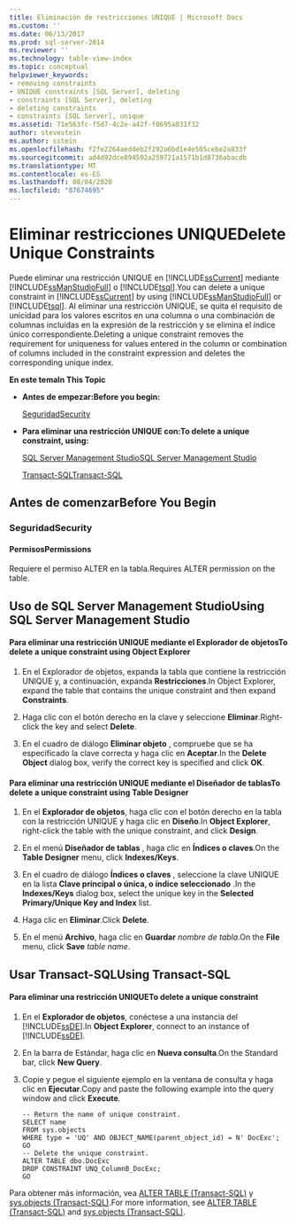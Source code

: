 ```yaml
---
title: Eliminación de restricciones UNIQUE | Microsoft Docs
ms.custom: ''
ms.date: 06/13/2017
ms.prod: sql-server-2014
ms.reviewer: ''
ms.technology: table-view-index
ms.topic: conceptual
helpviewer_keywords:
- removing constraints
- UNIQUE constraints [SQL Server], deleting
- constraints [SQL Server], deleting
- deleting constraints
- constraints [SQL Server], unique
ms.assetid: 71e563fc-f5d7-4c2e-a42f-f0695a831f32
author: stevestein
ms.author: sstein
ms.openlocfilehash: f2fe2264aed4eb2f292a6bd1e4e565cebe2a833f
ms.sourcegitcommit: ad4d92dce894592a259721a1571b1d8736abacdb
ms.translationtype: MT
ms.contentlocale: es-ES
ms.lasthandoff: 08/04/2020
ms.locfileid: "87674695"
---
```

# <a name="delete-unique-constraints"></a><span data-ttu-id="c3514-102">Eliminar restricciones UNIQUE</span><span class="sxs-lookup"><span data-stu-id="c3514-102">Delete Unique Constraints</span></span>
  <span data-ttu-id="c3514-103">Puede eliminar una restricción UNIQUE en [!INCLUDE[ssCurrent](../../includes/sscurrent-md.md)] mediante [!INCLUDE[ssManStudioFull](../../includes/ssmanstudiofull-md.md)] o [!INCLUDE[tsql](../../includes/tsql-md.md)].</span><span class="sxs-lookup"><span data-stu-id="c3514-103">You can delete a unique constraint in [!INCLUDE[ssCurrent](../../includes/sscurrent-md.md)] by using [!INCLUDE[ssManStudioFull](../../includes/ssmanstudiofull-md.md)] or [!INCLUDE[tsql](../../includes/tsql-md.md)].</span></span> <span data-ttu-id="c3514-104">Al eliminar una restricción UNIQUE, se quita el requisito de unicidad para los valores escritos en una columna o una combinación de columnas incluidas en la expresión de la restricción y se elimina el índice único correspondiente.</span><span class="sxs-lookup"><span data-stu-id="c3514-104">Deleting a unique constraint removes the requirement for uniqueness for values entered in the column or combination of columns included in the constraint expression and deletes the corresponding unique index.</span></span>  
  
 <span data-ttu-id="c3514-105">**En este tema**</span><span class="sxs-lookup"><span data-stu-id="c3514-105">**In This Topic**</span></span>  
  
-   <span data-ttu-id="c3514-106">**Antes de empezar:**</span><span class="sxs-lookup"><span data-stu-id="c3514-106">**Before you begin:**</span></span>  
  
     [<span data-ttu-id="c3514-107">Seguridad</span><span class="sxs-lookup"><span data-stu-id="c3514-107">Security</span></span>](#Security)  
  
-   <span data-ttu-id="c3514-108">**Para eliminar una restricción UNIQUE con:**</span><span class="sxs-lookup"><span data-stu-id="c3514-108">**To delete a unique constraint, using:**</span></span>  
  
     [<span data-ttu-id="c3514-109">SQL Server Management Studio</span><span class="sxs-lookup"><span data-stu-id="c3514-109">SQL Server Management Studio</span></span>](#SSMSProcedure)  
  
     [<span data-ttu-id="c3514-110">Transact-SQL</span><span class="sxs-lookup"><span data-stu-id="c3514-110">Transact-SQL</span></span>](#TsqlProcedure)  
  
##  <a name="before-you-begin"></a><a name="BeforeYouBegin"></a> <span data-ttu-id="c3514-111">Antes de comenzar</span><span class="sxs-lookup"><span data-stu-id="c3514-111">Before You Begin</span></span>  
  
###  <a name="security"></a><a name="Security"></a> <span data-ttu-id="c3514-112">Seguridad</span><span class="sxs-lookup"><span data-stu-id="c3514-112">Security</span></span>  
  
####  <a name="permissions"></a><a name="Permissions"></a> <span data-ttu-id="c3514-113">Permisos</span><span class="sxs-lookup"><span data-stu-id="c3514-113">Permissions</span></span>  
 <span data-ttu-id="c3514-114">Requiere el permiso ALTER en la tabla.</span><span class="sxs-lookup"><span data-stu-id="c3514-114">Requires ALTER permission on the table.</span></span>  
  
##  <a name="using-sql-server-management-studio"></a><a name="SSMSProcedure"></a> <span data-ttu-id="c3514-115">Uso de SQL Server Management Studio</span><span class="sxs-lookup"><span data-stu-id="c3514-115">Using SQL Server Management Studio</span></span>  
  
#### <a name="to-delete-a-unique-constraint-using-object-explorer"></a><span data-ttu-id="c3514-116">Para eliminar una restricción UNIQUE mediante el Explorador de objetos</span><span class="sxs-lookup"><span data-stu-id="c3514-116">To delete a unique constraint using Object Explorer</span></span>  
  
1.  <span data-ttu-id="c3514-117">En el Explorador de objetos, expanda la tabla que contiene la restricción UNIQUE y, a continuación, expanda **Restricciones**.</span><span class="sxs-lookup"><span data-stu-id="c3514-117">In Object Explorer, expand the table that contains the unique constraint and then expand **Constraints**.</span></span>  
  
2.  <span data-ttu-id="c3514-118">Haga clic con el botón derecho en la clave y seleccione **Eliminar**.</span><span class="sxs-lookup"><span data-stu-id="c3514-118">Right-click the key and select **Delete**.</span></span>  
  
3.  <span data-ttu-id="c3514-119">En el cuadro de diálogo **Eliminar objeto** , compruebe que se ha especificado la clave correcta y haga clic en **Aceptar**.</span><span class="sxs-lookup"><span data-stu-id="c3514-119">In the **Delete Object** dialog box, verify the correct key is specified and click **OK**.</span></span>  
  
#### <a name="to-delete-a-unique-constraint-using-table-designer"></a><span data-ttu-id="c3514-120">Para eliminar una restricción UNIQUE mediante el Diseñador de tablas</span><span class="sxs-lookup"><span data-stu-id="c3514-120">To delete a unique constraint using Table Designer</span></span>  
  
1.  <span data-ttu-id="c3514-121">En el **Explorador de objetos**, haga clic con el botón derecho en la tabla con la restricción UNIQUE y haga clic en **Diseño**.</span><span class="sxs-lookup"><span data-stu-id="c3514-121">In **Object Explorer**, right-click the table with the unique constraint, and click **Design**.</span></span>  
  
2.  <span data-ttu-id="c3514-122">En el menú **Diseñador de tablas** , haga clic en **Índices o claves**.</span><span class="sxs-lookup"><span data-stu-id="c3514-122">On the **Table Designer** menu, click **Indexes/Keys**.</span></span>  
  
3.  <span data-ttu-id="c3514-123">En el cuadro de diálogo **Índices o claves** , seleccione la clave UNIQUE en la lista **Clave principal o única, o índice seleccionado** .</span><span class="sxs-lookup"><span data-stu-id="c3514-123">In the **Indexes/Keys** dialog box, select the unique key in the **Selected Primary/Unique Key and Index** list.</span></span>  
  
4.  <span data-ttu-id="c3514-124">Haga clic en **Eliminar**.</span><span class="sxs-lookup"><span data-stu-id="c3514-124">Click **Delete**.</span></span>  
  
5.  <span data-ttu-id="c3514-125">En el menú **Archivo**, haga clic en **Guardar** _nombre de tabla_.</span><span class="sxs-lookup"><span data-stu-id="c3514-125">On the **File** menu, click **Save** _table name_.</span></span>  
  
##  <a name="using-transact-sql"></a><a name="TsqlProcedure"></a> <span data-ttu-id="c3514-126">Usar Transact-SQL</span><span class="sxs-lookup"><span data-stu-id="c3514-126">Using Transact-SQL</span></span>  
  
#### <a name="to-delete-a-unique-constraint"></a><span data-ttu-id="c3514-127">Para eliminar una restricción UNIQUE</span><span class="sxs-lookup"><span data-stu-id="c3514-127">To delete a unique constraint</span></span>  
  
1.  <span data-ttu-id="c3514-128">En el **Explorador de objetos**, conéctese a una instancia del [!INCLUDE[ssDE](../../includes/ssde-md.md)].</span><span class="sxs-lookup"><span data-stu-id="c3514-128">In **Object Explorer**, connect to an instance of [!INCLUDE[ssDE](../../includes/ssde-md.md)].</span></span>  
  
2.  <span data-ttu-id="c3514-129">En la barra de Estándar, haga clic en **Nueva consulta**.</span><span class="sxs-lookup"><span data-stu-id="c3514-129">On the Standard bar, click **New Query**.</span></span>  
  
3.  <span data-ttu-id="c3514-130">Copie y pegue el siguiente ejemplo en la ventana de consulta y haga clic en **Ejecutar**.</span><span class="sxs-lookup"><span data-stu-id="c3514-130">Copy and paste the following example into the query window and click **Execute**.</span></span>  
  
    ```  
    -- Return the name of unique constraint.  
    SELECT name  
    FROM sys.objects  
    WHERE type = 'UQ' AND OBJECT_NAME(parent_object_id) = N' DocExc';  
    GO  
    -- Delete the unique constraint.  
    ALTER TABLE dbo.DocExc   
    DROP CONSTRAINT UNQ_ColumnB_DocExc;  
    GO  
    ```  
  
 <span data-ttu-id="c3514-131">Para obtener más información, vea [ALTER TABLE &#40;Transact-SQL&#41;](/sql/t-sql/statements/alter-table-transact-sql) y [sys.objects &#40;Transact-SQL&#41;](/sql/relational-databases/system-catalog-views/sys-objects-transact-sql).</span><span class="sxs-lookup"><span data-stu-id="c3514-131">For more information, see [ALTER TABLE &#40;Transact-SQL&#41;](/sql/t-sql/statements/alter-table-transact-sql) and [sys.objects &#40;Transact-SQL&#41;](/sql/relational-databases/system-catalog-views/sys-objects-transact-sql).</span></span>  
  
###  <a name="TsqlExample"></a>  
